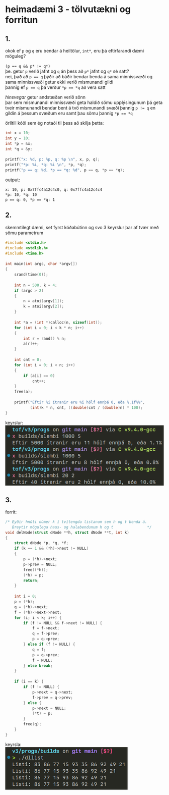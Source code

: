 # heimadæmi 3 - tölvutækni og forritun

## 1.
okok ef `p` og `q` eru bendar á heiltölur, `int*`, eru þá eftirfarandi dæmi möguleg?

`(p == q && p* != q*)`  
þe. getur `p` verið jafnt og `q` án þess að `p*` jafnt og `q*` sé satt?  
nei, það að `p == q` þýðir að báðir bendar benda á sama minnissvæði og sama minnissvæði getur ekki verið mismunandi gildi  
þannig ef `p == q` þá verður `*p == *q` að vera satt  

*hinsvegar* getur andstæðan verið sönn  
þar sem mismunandi minnissvæði geta haldið sömu upplýsingunum þá geta tveir mismunandi bendar bent á tvö mismunandi svæði þannig `p != q` en gildin á þessum svæðum eru samt þau sömu þannig `*p == *q`  

örlítill kóði sem ég notaði til þess að skilja þetta:
```c
int x = 10;
int y = 10;
int *p = &x;
int *q = &y;

printf("x: %d, p: %p, q: %p \n", x, p, q);
printf("*p: %i, *q: %i \n", *p, *q);
printf("p == q: %d, *p == *q: %d", p == q, *p == *q);
```

output:  
```
x: 10, p: 0x7ffc4a12c4c0, q: 0x7ffc4a12c4c4 
*p: 10, *q: 10 
p == q: 0, *p == *q: 1
```

## 2.
skemmtilegt dæmi, set fyrst kóðabútinn og svo 3 keyrslur þar af tvær með sömu parametrum  

```c
#include <stdio.h>
#include <stdlib.h>
#include <time.h>

int main(int argc, char *argv[])
{
    srand(time(0));

    int n = 500, k = 4;
    if (argc > 2)
    {
        n = atoi(argv[1]);
        k = atoi(argv[2]);
    }

    int *a = (int *)calloc(n, sizeof(int));
    for (int i = 0; i < k * n; i++)
    {
        int r = rand() % n;
        a[r]++;
    }

    int cnt = 0;
    for (int i = 0; i < n; i++)
    {
        if (a[i] == 0)
            cnt++;
    }
    free(a);

    printf("Eftir %i ítranir eru %i hólf ennþá 0, eða %.1f%%",
           (int)k * n, cnt, ((double)cnt / (double)n) * 100);
}
```  

keyrslur:  
![keyrslur dæmi 2](imgs/keyrslur2.png)


## 3. 
forrit:  
```c
/* Eyðir hnúti númer k í tvítengda listanum sem h og t benda á.
   Breytir mögulega haus- og halabendunum h og t               */
void delNode(struct dNode **h, struct dNode **t, int k)
{
    struct dNode *p, *q, *f;
    if (k == 1 && (*h)->next != NULL)
    {
        p = (*h)->next;
        p->prev = NULL;
        free((*h));
        (*h) = p;
        return;
    }

    int i = 0;
    p = (*h);
    q = (*h)->next;
    f = (*h)->next->next;
    for (i; i < k; i++) {
        if (f != NULL && f->next != NULL) {
            f = f->next;
            q = f->prev;
            p = q->prev;
        } else if (f != NULL) {
            q = f;
            p = q->prev;
            f = NULL;
        } else break;
    }

    if (i == k) {
        if (f != NULL) {
            p->next = q->next;
            f->prev = q->prev;
        } else {
            p->next = NULL;
            (*t) = p;
        }
        free(q);
    }
}
```  

keyrsla:  
![keyrsla á dllist.c](./imgs/keyrslur3.png)